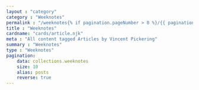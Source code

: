 ```yaml
---
layout : "category"
category : "Weeknotes"
permalink : "/weeknotes{% if pagination.pageNumber > 0 %}/{{ pagination.pageNumber + 1}}{% endif %}/"
title : "Weeknotes"
cardname: "cards/article.njk"
meta : "All content tagged Articles by Vincent Pickering"
summary : "Weeknotes"
type : "Weeknotes"
pagination:
    data: collections.weeknotes
    size: 10
    alias: posts
    reverse: true
---
```


